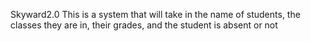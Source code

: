Skyward2.0 
This is a system that will take in the name of students, the classes they are in, their grades, and the student is absent or not
